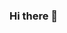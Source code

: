 ### Hi there 👋

<!--
**mikekwabs/mikekwabs** is a ✨ _special_ ✨ repository because its `README.md` (this file) appears on your GitHub profile.

Here are some ideas to get you started:

- 🔭 I’m currently working on building full fuctioning apps with django and react, designing cloud architecture on GCP, also creating NLP models
- 🌱 I’m currently learning GCP
- 👯 I’m looking to collaborate on django and data science projects
- 💬 Ask me about anything, feel free
- 📫 How to reach me: mikekobby10@gmail.com
- 😄 Pronouns: Mr.
- ⚡ Fun fact: Just a cool guy, not nerdy😋
-->
